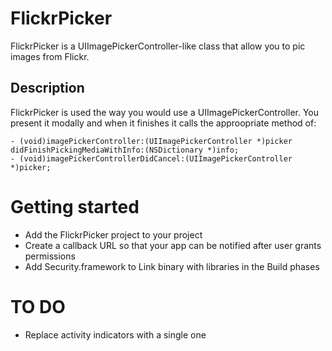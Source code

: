 # FlickrPicker

FlickrPicker is a UIImagePickerController-like class that allow you to pic images from Flickr.

## Description

FlickrPicker is used the way you would use a UIImagePickerController. You present it modally and when it finishes it calls the approopriate method of:

    - (void)imagePickerController:(UIImagePickerController *)picker didFinishPickingMediaWithInfo:(NSDictionary *)info;
    - (void)imagePickerControllerDidCancel:(UIImagePickerController *)picker;


# Getting started

* Add the FlickrPicker project to your project
* Create a callback URL so that your app can be notified after user grants permissions
* Add Security.framework to Link binary with libraries in the Build phases


# TO DO

* Replace activity indicators with a single one
